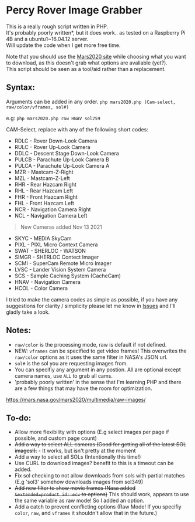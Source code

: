 # Percy Rover Image Grabber
This is a really rough script written in PHP.  
It's probably poorly written*, but it does work.. as tested on a Raspberry Pi 4B and a ubuntu1~16.04.12 server.  
Will update the code when I get more free time.

Note that you should use the [Mars2020 site](https://mars.nasa.gov/mars2020/multimedia/raw-images/) while choosing what you want to download, as this doesn't grab what options are avaliable (yet?).  
This script should be seen as a tool/aid rather than a replacement.

## Syntax:
Arguments can be added in any order.
`php mars2020.php (Cam-select, raw/color/vframes, sol#)`

e.g: `php mars2020.php raw HNAV sol259`

CAM-Select, replace with any of the following short codes:
* RDLC - Rover Down-Look Camera
* RULC - Rover Up-Look Camera
* DDLC - Descent Stage Down-Look Camera
* PULCB - Parachute Up-Look Camera B
* PULCA - Parachute Up-Look Camera A
* MZR - Mastcam-Z-Right
* MZL - Mastcam-Z-Left
* RHR - Rear Hazcam Right
* RHL - Rear Hazcam Left
* FHR - Front Hazcam Right
* FHL - Front Hazcam Left
* NCR - Navigation Camera Right
* NCL - Navigation Camera Left

> New Cameras added Nov 13 2021

* SKYC - MEDIA SkyCam
* PIXL - PIXL Micro Context Camera
* SWAT - SHERLOC - WATSON
* SIMGR - SHERLOC Contect Imager
* SCMI - SuperCam Remote Micro Imager
* LVSC - Lander Vision System Camera
* SCS - Sample Caching System (CacheCam)
* HNAV - Navigation Camera
* HCOL - Color Camera

I tried to make the camera codes as simple as possible, if you have any suggestions for clarity / simplicity please let me know in [Issues](https://github.com/Jakesta13/Percy_Rover_Image_Grab/issues) and I'll gladly take a look.
## Notes:
* `raw/color` is the processing mode, raw is default if not defined.
* NEW: `vframes` can be specified to get video frames! This overwrites the `raw/color` options as it uses the same filter in NASA's JSON url. 
* `sol#` is the sol you are requesting images from.
* You can specifiy any argument in any postion. All are optional except camera names, use `ALL` to grab all cams.
* 'probably poorly written' in the sense that I'm learning PHP and there are a few things that may have the room for optimization.

https://mars.nasa.gov/mars2020/multimedia/raw-images/

## To-do:
* Allow more flexibility with options (E.g select images per page if possible, and custom page count)
* ~~Add a way to select ALL cameras (Good for getting all of the latest SOL images!).~~ - It works, but isn't pretty at the moment
* Add a way to select all SOLs (Intentionally this time!)
* Use CURL to download images? benefit to this is a timeout can be added.
* Fix sol checking to not allow downloads from sols with partial matches (E.g 'sol3' somehow downloads images from sol349)
* ~~Add new filter to show movie frames (Nasa added `&extended=product_id::ecv` to options)~~ This should work, appears to use the same variable as raw mode! So I added an option.
* Add a catch to prevent conflicting options (Raw Mode! If you specifiy `color`, `raw`, and `vframes` it shouldn't allow that in the future.)
